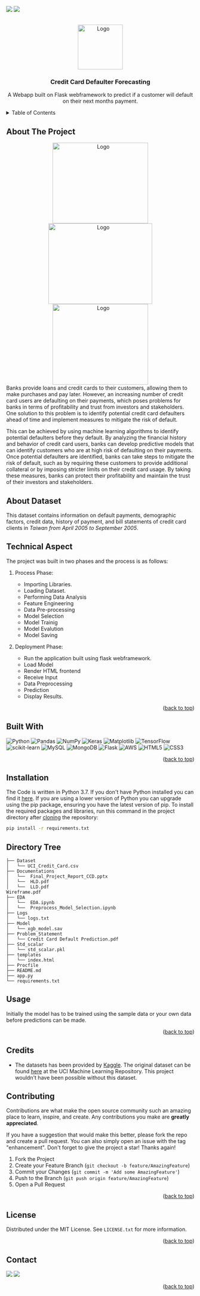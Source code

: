 <a name="Credit-Card-Defaulter-Forecasting"></a>

<!-- PROJECT SHIELDS -->
<!--*** [![Contributors][contributors-shield]][contributors-url]
[![Forks][forks-shield]][forks-url]
[![Stargazers][stars-shield]][stars-url]
[![Issues][issues-shield]][issues-url]
[![MIT License][license-shield]][license-url]--->

<!-- SOCIALS -->
<a href = "https://www.linkedin.com/in/hakeem-atyab/"><img src="https://img.shields.io/badge/LinkedIn-0077B5?style=for-the-badge&logo=linkedin&logoColor=white"/></a>
<a href = "mailto: hakeematyab.mobile@gmail.com"><img src="https://img.shields.io/badge/Gmail-D14836?style=for-the-badge&logo=gmail&logoColor=white"/></a>

<!-- PROJECT LOGO -->
<br />
<div align="center">
  <a href="[https://github.com/Intuitive-Brilliance/Megatron-ChatBot](https://github.com/Intuitive-Brilliance/Megatron-ChatBot)">
    <img src="https://camo.githubusercontent.com/29d8540b89fb65e921fddb15d798dca844dfa0a78768f2db947a9b9349d89101/68747470733a2f2f6d69726f2e6d656469756d2e636f6d2f6d61782f313230302f312a39493645494c354e47323041387365356166566d4f672e676966" alt="Logo" width="120" height="120">
  </a>

<h3 align="center">Credit Card Defaulter Forecasting</h3>

  <p align="center">
     A Webapp built on Flask webframework to predict if a customer will default on their next months payment.
    <br />
<!--<a href="https://github.com/github_username/repo_name"><strong>Explore the docs »</strong></a>
    <br />
    <br />
    <a href="https://github.com/github_username/repo_name">View Demo</a>
    ·
<!--     <a href="https://github.com/github_username/repo_name/issues">Report Bug</a>
    ·
    <a href="https://github.com/github_username/repo_name/issues">Request Feature</a>-->
  </p>
</div>



<!-- TABLE OF CONTENTS -->
<details>
  <summary>Table of Contents</summary>
  <ol>
    <li>
      <a href="#about-the-project">About The Project</a>
      <ul>
    <li><a href="#about-dataset">About Dataset</a></li>
      </ul>
    </li>
    <li><a href="#technical-aspect">Technical Aspect</a></li>
      </ul>
    </li>
         <li><a href="#built-with">Built With</a></li>
      </ul>
    </li>
      </ul>
    </li>
    <li>
      <a href="#getting-started">Getting Started</a>
      <ul>
        <li><a href="#installation">Installation</a></li>
         <li><a href="#directory-tree">Directory Tree</a></li>
      </ul>
    </li>
    <li><a href="#usage">Usage</a></li>
    <li><a href="#credits">Credits</a></li>
    <li><a href="#contributing">Contributing</a></li>
    <li><a href="#license">License</a></li>
    <li><a href="#contact">Contact</a></li>
<!---    <li><a href="#acknowledgments">Acknowledgments</a></li>--->
  </ol>
</details>



<!-- ABOUT THE PROJECT -->
## About The Project
<div align="center">
  <a href="[https://github.com/Intuitive-Brilliance/Megatron-ChatBot](https://github.com/Intuitive-Brilliance/Megatron-ChatBot)">
    <img src="https://user-images.githubusercontent.com/88573121/209650547-d3278892-78cf-4aa8-ad50-c8b8ddadef10.png" alt="Logo" width="256" height="216">
    <img src="https://user-images.githubusercontent.com/88573121/209650519-657081f2-1966-4b7a-9a65-e89df52d29b3.png" alt="Logo" width="278" height="216">
    <img src="https://user-images.githubusercontent.com/88573121/209650563-ca3c66ba-c182-4df7-820c-7b1e61d7cc5e.png" alt="Logo" width="256" height="216">
  </a>
</div>
Banks provide loans and credit cards to their customers, allowing them to make purchases and pay later. However, an increasing number of credit card users are defaulting on their payments, which poses problems for banks in terms of profitability and trust from investors and stakeholders. One solution to this problem is to identify potential credit card defaulters ahead of time and implement measures to mitigate the risk of default.

This can be achieved by using machine learning algorithms to identify potential defaulters before they default. By analyzing the financial history and behavior of credit card users, banks can develop predictive models that can identify customers who are at high risk of defaulting on their payments. Once potential defaulters are identified, banks can take steps to mitigate the risk of default, such as by requiring these customers to provide additional collateral or by imposing stricter limits on their credit card usage. By taking these measures, banks can protect their profitability and maintain the trust of their investors and stakeholders.

## About Dataset
This dataset contains information on default payments, demographic factors, credit data, history of payment, and bill statements of credit card clients in _Taiwan from April 2005 to September 2005_.

## Technical Aspect
The project was built in two phases and the process is as follows:
1. Process Phase:
    - Importing Libraries.
    - Loading Dataset.
    - Performing Data Analysis
    - Feature Engineering
    - Data Pre-processing
    - Model Selection
    - Model Trainig
    - Model Evalution
    - Model Saving
   
2. Deployment Phase:
    - Run the application built using flask webframework.
    - Load Model
    - Render HTML frontend
    - Receive Input
    - Data Preprocessing
    - Prediction
    - Display Results.

<p align="right">(<a href="#readme-top">back to top</a>)</p>



## Built With

![Python](https://img.shields.io/badge/python-3670A0?style=for-the-badge&logo=python&logoColor=ffdd54)
![Pandas](https://img.shields.io/badge/pandas-%23150458.svg?style=for-the-badge&logo=pandas&logoColor=white)
![NumPy](https://img.shields.io/badge/numpy-%23013243.svg?style=for-the-badge&logo=numpy&logoColor=white)
![Keras](https://img.shields.io/badge/Keras-%23D00000.svg?style=for-the-badge&logo=Keras&logoColor=white)
![Matplotlib](https://img.shields.io/badge/Matplotlib-%23ffffff.svg?style=for-the-badge&logo=Matplotlib&logoColor=black)
![TensorFlow](https://img.shields.io/badge/TensorFlow-%23FF6F00.svg?style=for-the-badge&logo=TensorFlow&logoColor=white)
![scikit-learn](https://img.shields.io/badge/scikit--learn-%23F7931E.svg?style=for-the-badge&logo=scikit-learn&logoColor=white)
![MySQL](https://img.shields.io/badge/mysql-%2300f.svg?style=for-the-badge&logo=mysql&logoColor=white)
![MongoDB](https://img.shields.io/badge/MongoDB-%234ea94b.svg?style=for-the-badge&logo=mongodb&logoColor=white)
![Flask](https://img.shields.io/badge/flask-%23000.svg?style=for-the-badge&logo=flask&logoColor=white)
![AWS](https://img.shields.io/badge/AWS-%23FF9900.svg?style=for-the-badge&logo=amazon-aws&logoColor=white)
![HTML5](https://img.shields.io/badge/html5-%23E34F26.svg?style=for-the-badge&logo=html5&logoColor=white)
![CSS3](https://img.shields.io/badge/css3-%231572B6.svg?style=for-the-badge&logo=css3&logoColor=white)

<p align="right">(<a href="#readme-top">back to top</a>)</p>



<!-- GETTING STARTED -->

## Installation
The Code is written in Python 3.7. If you don't have Python installed you can find it [here](https://www.python.org/downloads/). If you are using a lower version of Python you can upgrade using the pip package, ensuring you have the latest version of pip. To install the required packages and libraries, run this command in the project directory after [cloning](https://www.howtogeek.com/451360/how-to-clone-a-github-repository/) the repository:
```bash
pip install -r requirements.txt
```
## Directory Tree 
```
├── Dataset
│   └── UCI_Credit_Card.csv
├── Documentations
│   └──  Final_Project_Report_CCD.pptx
│   └──  HLD.pdf
│   └──  LLD.pdf
Wireframe.pdf
├── EDA
│   └──  EDA.ipynb
│   └──  Preprocess_Model_Selection.ipynb 
├── Logs
│   └── logs.txt
├── Model
│   └── xgb_model.sav 
├── Problem_Statement
│   └── Credit Card Default Prediction.pdf
├── Std_scalar
│   └── std_scalar.pkl
├── templates
│   └── index.html
├── Procfile
├── README.md
├── app.py
└── requirements.txt
```


<!-- USAGE EXAMPLES -->
## Usage

Initially the model has to be trained using the sample data or your own data before predictions can be made.

<!---_For more examples, please refer to the [Documentation](https://example.com)_--->

<p align="right">(<a href="#readme-top">back to top</a>)</p>

<!---See the [open issues](https://github.com/github_username/repo_name/issues) for a full list of proposed features (and known issues).--->

<!-- CREDITS  -->
## Credits
- The datasets has been provided by [Kaggle](https://www.kaggle.com/uciml/default-of-credit-card-clients-dataset). The original dataset can be found [here](https://archive.ics.uci.edu/ml/datasets/default+of+credit+card+clients) at the UCI Machine Learning Repository. This project wouldn't have been possible without this dataset.

<!-- CONTRIBUTING -->
## Contributing

Contributions are what make the open source community such an amazing place to learn, inspire, and create. Any contributions you make are **greatly appreciated**.

If you have a suggestion that would make this better, please fork the repo and create a pull request. You can also simply open an issue with the tag "enhancement".
Don't forget to give the project a star! Thanks again!

1. Fork the Project
2. Create your Feature Branch (`git checkout -b feature/AmazingFeature`)
3. Commit your Changes (`git commit -m 'Add some AmazingFeature'`)
4. Push to the Branch (`git push origin feature/AmazingFeature`)
5. Open a Pull Request

<p align="right">(<a href="#readme-top">back to top</a>)</p>



<!-- LICENSE -->
## License

Distributed under the MIT License. See `LICENSE.txt` for more information.

<p align="right">(<a href="#readme-top">back to top</a>)</p>



<!-- CONTACT -->
## Contact

<a href = "https://www.linkedin.com/in/hakeem-atyab/"><img src="https://img.shields.io/badge/LinkedIn-0077B5?style=for-the-badge&logo=linkedin&logoColor=white"/></a>
<a href = "mailto: hakeematyab.mobile@gmail.com"><img src="https://img.shields.io/badge/Gmail-D14836?style=for-the-badge&logo=gmail&logoColor=white"/></a>

<p align="right">(<a href="#readme-top">back to top</a>)</p>



<!-- ACKNOWLEDGMENTS 
## Acknowledgments

* []()
* []()
* []()

<p align="right">(<a href="#readme-top">back to top</a>)</p>-->



<!-- MARKDOWN LINKS & IMAGES -->
<!-- https://www.markdownguide.org/basic-syntax/#reference-style-links -->
[contributors-shield]: https://img.shields.io/github/contributors/github_username/repo_name.svg?style=for-the-badge
[contributors-url]: https://github.com/github_username/repo_name/graphs/contributors
[forks-shield]: https://img.shields.io/github/forks/github_username/repo_name.svg?style=for-the-badge
[forks-url]: https://github.com/github_username/repo_name/network/members
[stars-shield]: https://img.shields.io/github/stars/github_username/repo_name.svg?style=for-the-badge
[stars-url]: https://github.com/github_username/repo_name/stargazers
[issues-shield]: https://img.shields.io/github/issues/github_username/repo_name.svg?style=for-the-badge
[issues-url]: https://github.com/github_username/repo_name/issues
[license-shield]: https://img.shields.io/github/license/github_username/repo_name.svg?style=for-the-badge
[license-url]: https://github.com/github_username/repo_name/blob/master/LICENSE.txt
[linkedin-shield]: https://img.shields.io/badge/-LinkedIn-black.svg?style=for-the-badge&logo=linkedin&colorB=555
[linkedin-url]: https://linkedin.com/in/linkedin_username
[product-screenshot]: images/screenshot.png
[Next.js]: https://img.shields.io/badge/next.js-000000?style=for-the-badge&logo=nextdotjs&logoColor=white
[Next-url]: https://nextjs.org/
[React.js]: https://img.shields.io/badge/React-20232A?style=for-the-badge&logo=react&logoColor=61DAFB
[React-url]: https://reactjs.org/
[Vue.js]: https://img.shields.io/badge/Vue.js-35495E?style=for-the-badge&logo=vuedotjs&logoColor=4FC08D
[Vue-url]: https://vuejs.org/
[Angular.io]: https://img.shields.io/badge/Angular-DD0031?style=for-the-badge&logo=angular&logoColor=white
[Angular-url]: https://angular.io/
[Svelte.dev]: https://img.shields.io/badge/Svelte-4A4A55?style=for-the-badge&logo=svelte&logoColor=FF3E00
[Svelte-url]: https://svelte.dev/
[Laravel.com]: https://img.shields.io/badge/Laravel-FF2D20?style=for-the-badge&logo=laravel&logoColor=white
[Laravel-url]: https://laravel.com
[Bootstrap.com]: https://img.shields.io/badge/Bootstrap-563D7C?style=for-the-badge&logo=bootstrap&logoColor=white
[Bootstrap-url]: https://getbootstrap.com
[JQuery.com]: https://img.shields.io/badge/jQuery-0769AD?style=for-the-badge&logo=jquery&logoColor=white
[JQuery-url]: https://jquery.com 
[Python-url]: https://img.shields.io/badge/python-3670A0?style=for-the-badge&logo=python&logoColor=ffdd54
